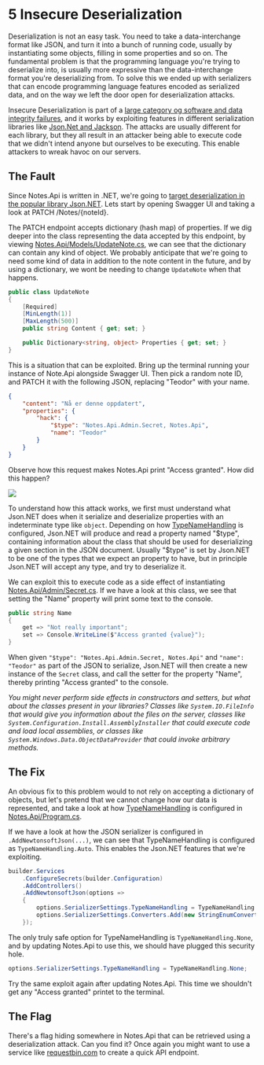 5 Insecure Deserialization
==========================
Deserialization is not an easy task. You need to take a data-interchange format like JSON, and turn it into a bunch of running code, usually by instantiating some objects, filling in some properties and so on. The fundamental problem is that the programming language you're trying to deserialize into, is usually more expressive than the data-interchange format you're deserializing from. To solve this we ended up with serializers that can encode programming language features encoded as serialized data, and on the way we left the door open for deserialization attacks.

Insecure Deserialization is part of a [large category og software and data integrity failures](https://owasp.org/Top10/A08_2021-Software_and_Data_Integrity_Failures/), and it works by exploiting features in different serialization libraries like [Json.Net and Jackson](https://www.blackhat.com/docs/us-17/thursday/us-17-Munoz-Friday-The-13th-JSON-Attacks-wp.pdf). The attacks are usually different for each library, but they all result in an attacker being able to execute code that we didn't intend anyone but ourselves to be executing. This enable attackers to wreak havoc on our servers.

The Fault
---------
Since Notes.Api is written in .NET, we're going to [target deserialization in the popular library Json.NET](https://www.alphabot.com/security/blog/2017/net/How-to-configure-Json.NET-to-create-a-vulnerable-web-API.html). Lets start by opening Swagger UI and taking a look at PATCH /Notes/{noteId}.

The PATCH endpoint accepts dictionary (hash map) of properties. If we dig deeper into the class representing the data accepted by this endpoint, by viewing [Notes.Api/Models/UpdateNote.cs](../Notes.Api/Models/UpdateNote.cs), we can see that the dictionary can contain any kind of object. We probably anticipate that we're going to need some kind of data in addition to the note content in the future, and by using a dictionary, we wont be needing to change `UpdateNote` when that happens.

```csharp
public class UpdateNote
{
    [Required]
    [MinLength(1)]
    [MaxLength(500)]
    public string Content { get; set; }

    public Dictionary<string, object> Properties { get; set; }
}
```

This is a situation that can be exploited. Bring up the terminal running your instance of Note.Api alongside Swagger UI. Then pick a random note ID, and PATCH it with the following JSON, replacing "Teodor" with your name.
```json
{
    "content": "Nå er denne oppdatert",
    "properties": {
        "hack": {
            "$type": "Notes.Api.Admin.Secret, Notes.Api",
            "name": "Teodor"
        }
    }
}
```

Observe how this request makes Notes.Api print "Access granted". How did this happen?

![](../Images/deserialization-hack.gif)

To understand how this attack works, we first must understand what Json.NET does when it serialize and deserialize properties with an indeterminate type like `object`. Depending on how [TypeNameHandling](https://www.newtonsoft.com/json/help/html/T_Newtonsoft_Json_TypeNameHandling.htm) is configured, Json.NET will produce and read a property named "$type", containing information about the class that should be used for deserializing a given section in the JSON document. Usually "$type" is set by Json.NET to be one of the types that we expect an property to have, but in principle Json.NET will accept any type, and try to deserialize it.

We can exploit this to execute code as a side effect of instantiating [Notes.Api/Admin/Secret.cs](../Notes.Api/Admin/Secret.cs). If we have a look at this class, we see that setting the "Name" property will print some text to the console.
```csharp
public string Name
{
    get => "Not really important";
    set => Console.WriteLine($"Access granted {value}");
}
```

When given `"$type": "Notes.Api.Admin.Secret, Notes.Api"` and `"name": "Teodor"` as part of the JSON to serialize, Json.NET will then create a new instance of the `Secret` class, and call the setter for the property "Name", thereby printing "Access granted" to the console.

_You might never perform side effects in constructors and setters, but what about the classes present in your libraries? Classes like `System.IO.FileInfo` that would give you information about the files on the server, classes like `System.Configuration.Install.AssemblyInstaller` that could execute code and load local assemblies, or classes like `System.Windows.Data.ObjectDataProvider` that could invoke arbitrary methods._

The Fix
-------
An obvious fix to this problem would to not rely on accepting a dictionary of objects, but let's pretend that we cannot change how our data is represented, and take a look at how [TypeNameHandling](https://www.newtonsoft.com/json/help/html/T_Newtonsoft_Json_TypeNameHandling.htm) is configured in [Notes.Api/Program.cs](../Notes.Api/Program.cs).

If we have a look at how the JSON serializer is configured in `.AddNewtonsoftJson(...)`, we can see that TypeNameHandling is configured as `TypeNameHandling.Auto`. This enables the Json.NET features that we're exploiting.

```csharp
builder.Services
    .ConfigureSecrets(builder.Configuration)
    .AddControllers()
    .AddNewtonsoftJson(options =>
    {
        options.SerializerSettings.TypeNameHandling = TypeNameHandling.Auto;
        options.SerializerSettings.Converters.Add(new StringEnumConverter());
    });
```

The only truly safe option for TypeNameHandling is `TypeNameHandling.None`, and by updating Notes.Api to use this, we should have plugged this security hole.
```csharp
options.SerializerSettings.TypeNameHandling = TypeNameHandling.None;
```

Try the same exploit again after updating Notes.Api. This time we shouldn't get any "Access granted" printet to the terminal.

The Flag
--------
There's a flag hiding somewhere in Notes.Api that can be retrieved using a deserialization attack. Can you find it? Once again you might want to use a service like [requestbin.com](https://requestbin.com/r) to create a quick API endpoint.